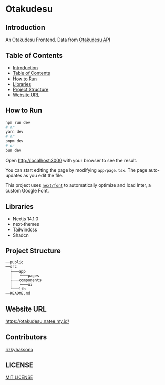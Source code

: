 # Otakudesu

## Introduction

An Otakudesu Frontend. Data from [Otakudesu API](https://github.com/rizkyhaksono/otakudesu-be)

## Table of Contents

- [Introduction](#introduction)
- [Table of Contents](#table-of-contents)
- [How to Run](#how-to-run)
- [Libraries](#libraries)
- [Project Structure](#project-structure)
- [Website URL](#website-url)

## How to Run

```bash
npm run dev
# or
yarn dev
# or
pnpm dev
# or
bun dev
```

Open [http://localhost:3000](http://localhost:3000) with your browser to see the result.

You can start editing the page by modifying `app/page.tsx`. The page auto-updates as you edit the file.

This project uses [`next/font`](https://nextjs.org/docs/basic-features/font-optimization) to automatically optimize and load Inter, a custom Google Font.

## Libraries

- Nextjs 14.1.0
- next-themes
- Tailwindcss
- Shadcn

## Project Structure

```basb
──public
──src
  ├───app
  │   └───pages
  ├───components
  │   └───ui
  └───lib
──README.md
```

## Website URL

<https://otakudesu.natee.my.id/>

## Contributors

[rizkyhaksono](https://github.com/rizkyhaksono)

## LICENSE

[MIT LICENSE](./LICENSE)
